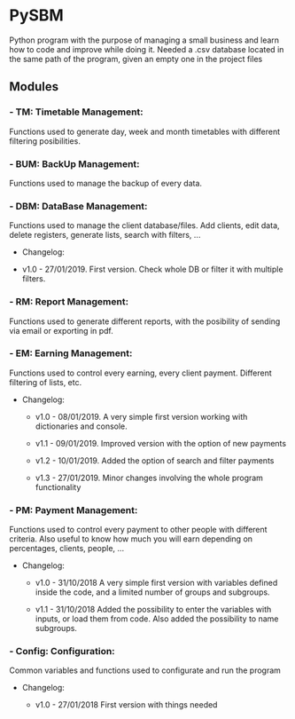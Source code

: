 # PySBM
Python program with the purpose of managing a small business and learn how to code and improve while doing it.
Needed a .csv database located in the same path of the program, given an empty one in the project files

## Modules

### - TM: Timetable Management:

Functions used to generate day, week and month timetables with different filtering posibilities.


### - BUM: BackUp Management:

Functions used to manage the backup of every data.


### - DBM: DataBase Management:

Functions used to manage the client database/files. Add clients, edit data, delete registers, generate lists, search with filters, ...

  - Changelog:

   - v1.0 - 27/01/2019. First version. Check whole DB or filter it with multiple filters.


### - RM: Report Management:

Functions used to generate different reports, with the posibility of sending via email or exporting in pdf.


### - EM: Earning Management:

Functions used to control every earning, every client payment. Different filtering of lists, etc.

 - Changelog:

   - v1.0 - 08/01/2019. A very simple first version working with dictionaries and console.

   - v1.1 - 09/01/2019. Improved version with the option of new payments

   - v1.2 - 10/01/2019. Added the option of search and filter payments

   - v1.3 - 27/01/2019. Minor changes involving the whole program functionality


### - PM: Payment Management:

Functions used to control every payment to other people with different criteria. Also useful to know how much you will earn depending on percentages, clients, people, ...

 - Changelog:

   - v1.0 - 31/10/2018 A very simple first version with variables defined inside the code, and a limited number of groups and subgroups.

   - v1.1 - 31/10/2018 Added the possibility to enter the variables with inputs, or load them from code. Also added the possibility to name subgroups.

### - Config: Configuration:

Common variables and functions used to configurate and run the program

- Changelog:

  - v1.0 - 27/01/2018 First version with things needed
